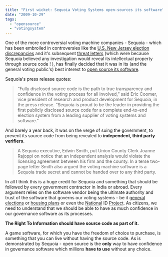 ```yaml
---
title: "First wicket: Sequoia Voting Systems open-sources its software"
date: "2009-10-29"
tags: 
  - "opensource"
  - "votingsystem"
---
```


One of the more controversial voting machine companies - Sequoia - which has been embroiled in controversies like the [U.S. New Jersey election discrepancies](http://www.freedom-to-tinker.com/blog/felten/evidence-new-jersey-election-discrepancies) and it's subsequent [threat letters](http://www.nj.com/news/index.ssf/2008/03/voting_machine_maker_threatens.html) (which were because Sequoia believed any investigation would reveal its intellectual property through source code ! ), has finally decided that it was in its (and the general voting public's) best interest to [open source its software](http://www.wired.com/threatlevel/2009/10/sequoia/).

Sequoia's press release quotes:

> “Fully disclosed source code is the path to true transparency and confidence in the voting process for all involved,” said Eric Coomer, vice president of research and product development for Sequoia, in the press release. “Sequoia is proud to be the leader in providing the first publicly disclosed source code for a complete end-to-end election system from a leading supplier of voting systems and software.”

And barely a year back, it was on the verge of suing the government, to prevent its source code from being revealed to **independent, third party verifiers**.

> A Sequoia executive, Edwin Smith, put Union County Clerk Joanne Rajoppi on notice that an independent analysis would violate the licensing agreement between his firm and the county. In a terse two-page letter Smith also argued the voting machine software is a Sequoia trade secret and cannot be handed over to any third party.

In all I think this is a huge credit for Sequoia and something that should be followed by every government contractor in India or abroad. Every argument relies on the software vendor being the ultimate authority and trust of the software that governs our voting systems - be it [general elections](http://digitalsarkaar.wordpress.com/2009/07/04/we-need-source-code-whetting-for-indias-e-voting-machines/) or [housing plans](http://digitalsarkaar.wordpress.com/2009/10/27/dda-allotment-software-scam-and-audit/) or even the [National](http://digitalsarkaar.wordpress.com/2009/08/07/uks-national-id-hacked-in-12-minutes-what-about-us/) ID [Project](http://digitalsarkaar.wordpress.com/2009/06/28/an-open-letter-to-nandan-nilekani-and-the-universal-id-project/). As citizens, we need to understand that we should be able to have as much confidence in our governance software as its processes.

**The Right To Information should have source code as part of it.**

A game software, for which you have the freedom of choice to purchase, is something that you can live without having the source code. As is demonstrated by Sequoia - open source is the **only** way to have confidence in governance software which millions **have to use** without any choice.
